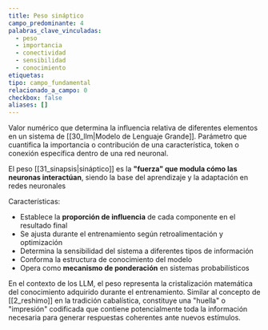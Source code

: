```yaml
---
title: Peso sináptico
campo_predominante: 4
palabras_clave_vinculadas:
  - peso
  - importancia
  - conectividad
  - sensibilidad
  - conocimiento
etiquetas: 
tipo: campo_fundamental
relacionado_a_campo: 0
checkbox: false
aliases: []
---
```

Valor numérico que determina la influencia relativa de diferentes elementos en un sistema de [[30_llm|Modelo de Lenguaje Grande]]. Parámetro que cuantifica la importancia o contribución de una característica, token o conexión específica dentro de una red neuronal.

El peso [[31_sinapsis|sináptico]] es la **"fuerza" que modula cómo las neuronas interactúan**, siendo la base del aprendizaje y la adaptación en redes neuronales

Características:
- Establece la **proporción de influencia** de cada componente en el resultado final
- Se ajusta durante el entrenamiento según retroalimentación y optimización
- Determina la sensibilidad del sistema a diferentes tipos de información
- Conforma la estructura de conocimiento del modelo
- Opera como **mecanismo de ponderación** en sistemas probabilísticos

En el contexto de los LLM, el peso representa la cristalización matemática del conocimiento adquirido durante el entrenamiento. Similar al concepto de [[2_reshimo]] en la tradición cabalística, constituye una "huella" o "impresión" codificada que contiene potencialmente toda la información necesaria para generar respuestas coherentes ante nuevos estímulos.

